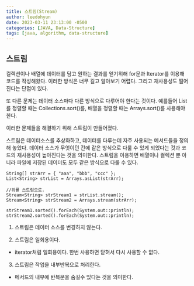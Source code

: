 ```yaml
---
title: 스트림(Stream)
author: leedohyun
date: 2023-03-11 23:13:00 -0500
categories: [JAVA, Data-Structure]
tags: [java, algorithm, data-structure]
---
```


## 스트림

컬렉션이나 배열에 데이터를 담고 원하는 결과를 얻기위해 for문과 Iterator를 이용해 코드를 작성해왔다. 이러한 방식은 너무 길고 알아보기 어렵다. 그리고 재사용성도 떨어진다는 단점이 있다.

또 다른 문제는 데이터 소스마다 다른 방식으로 다루어야 한다는 것이다. 예를들어 List를 정렬할 때는 Collections.sort()를, 배열을 정렬할 때는 Arrays.sort()를 사용해야 한다.

이러한 문제들을 해결하기 위해 스트림이 만들어졌다.

스트림은 데이터소스를 추상화하고, 데이터를 다루는데 자주 사용되는 메서드들을 정의해 놓았다. 데이터 소스가 무엇이던 간에 같은 방식으로 다룰 수 있게 되었다는 것과 코드의 재사용성이 높아진다는 것을 의미한다. 스트림을 이용하면 배열이나 컬렉션 뿐 아니라 파일에 저장된 데이터도 모두 같은 방식으로 다룰 수 있다.

```
String[] strArr = { "aaa", "bbb", "ccc" };
List<String> strList = Arrays.asList(strArr);

//위를 스트림으로.
Stream<String> strStream1 = strList.stream();
Stream<String> strStream2 = Arrays.stream(strArr);

strStream1.sorted().forEach(System.out::println);
strStream2.sorted().forEach(System.out::println);
```

1. 스트림은 데이터 소스를 변경하지 않는다.
  
2. 스트림은 일회용이다.
- iterator처럼 일회용이다. 한번 사용하면 닫혀서 다시 사용할 수 없다.

3. 스트림은 작업을 내부반복으로 처리한다.
- 메서드의 내부에 반복문을 숨길수 있다는 것을 의미한다.